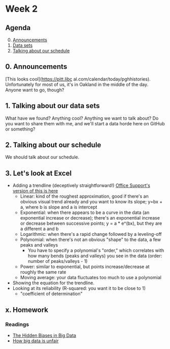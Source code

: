 # Week 2

## Agenda
0. [Announcements](#announcements)
1. [Data sets](#readings)
2. [Talking about our schedule](#schedule)

## <span id="announcements">0. Announcements</span>

[This looks cool](https://pitt.libc  al.com/calendar/today/pghhistories). Unfortunately for most of us, it's in Oakland in the middle of the day. Anyone want to go, though? 

## <span id="readings">1. Talking about our data sets</span>

What have we found? Anything cool? Anything we want to talk about? Do you want to share them with me, and we'll start a data horde here on GitHub or something? 

## <span id="schedule">2. Talking about our schedule</span>

We should talk about our schedule.

## <span id="excel">3. Let's look at Excel

* Adding a trendline (deceptively straightforward!) [Office Support's version of this is here](https://support.office.com/en-us/article/choosing-the-best-trendline-for-your-data-1bb3c9e7-0280-45b5-9ab0-d0c93161daa8)
    * Linear: kind of the roughest approximation, good if there's an obvious visual trend already and you want to know its slope; y=bx + a, where b is slope and a is intercept
    * Exponential: when there appears to be a curve in the data (an exponential increase or decrease); there's an exponential increase or decrease between successive points; y = a * e^(bx), but they are a different a and b
    * Logarithmic: when there's a rapid change followed by a leveling-off
    * Polynomial: when there's not an obvious "shape" to the data, a few peaks and valleys
        * You have to specify a polynomial's "order," which correlates with how many bends (peaks and valleys) you see in the data (order: number of peaks/valleys - 1)
    * Power: similar to exponential, but points increase/decrease at roughly the same rate
    * Moving average: your data fluctuates too much to use a polynomial
* Showing the equation for the trendline.
* Looking at its reliability (R-squared: you want it to be close to 1)
    * "coefficient of determination"

## <span id="homework">x. Homework

### Readings
* [The Hidden Biases in Big Data](https://hbr.org/2013/04/the-hidden-biases-in-big-data)
* [How big data is unfair](https://medium.com/@mrtz/how-big-data-is-unfair-9aa544d739de)